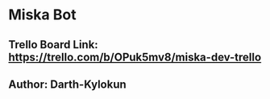 # Miska Bot
## Trello Board Link: https://trello.com/b/OPuk5mv8/miska-dev-trello
## Author: Darth-Kylokun